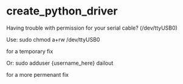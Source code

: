 # create_python_driver

Having trouble with permission for your serial cable? (/dev/ttyUSB0)

Use:  sudo chmod a+rw /dev/ttyUSB0

for a temporary fix

Or:   sudo adduser {username_here} dailout

for a more permenant fix
